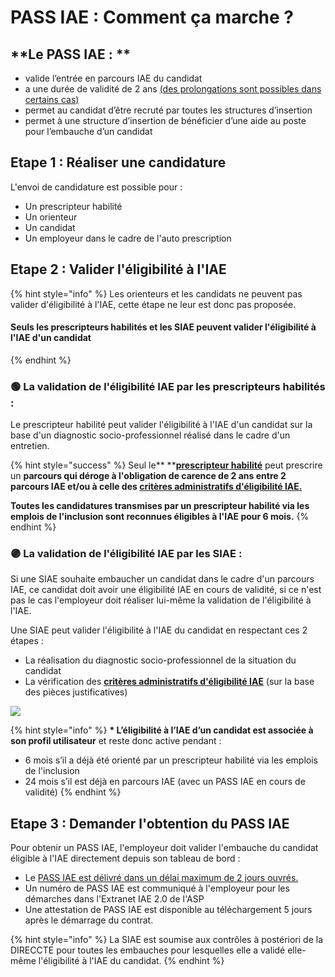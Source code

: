 # PASS IAE : Comment ça marche ?

## **Le PASS IAE : **

* valide l’entrée en parcours IAE du candidat
* a une durée de validité de 2 ans [(des prolongations sont possibles dans certains cas)](../pourquoi-une-plateforme-de-linclusion/pass-iae-agrement-plus-simple-cest-a-dire.md#prolongation)
* permet au candidat d’être recruté par toutes les structures d’insertion
* permet à une structure d’insertion de bénéficier d’une aide au poste pour l’embauche d’un candidat

## **Etape 1 : Réaliser une candidature**

L'envoi de candidature est possible pour :&#x20;

* Un prescripteur habilité
* Un orienteur
* Un candidat
* Un employeur dans le cadre de l'auto prescription

## Etape 2 : Valider l'éligibilité à l'IAE

{% hint style="info" %}
Les orienteurs et les candidats ne peuvent pas valider d'éligibilité à l'IAE, cette étape ne leur est donc pas proposée.

#### Seuls les prescripteurs habilités et les SIAE peuvent valider l'éligibilité à l'IAE d'un candidat
{% endhint %}

### 🟢 La validation de l'éligibilité IAE par les prescripteurs habilités :&#x20;

Le prescripteur habilité peut valider l'éligibilité à l'IAE d'un candidat sur la base d'un diagnostic socio-professionnel réalisé dans le cadre d'un entretien.

{% hint style="success" %}
Seul le** **[**prescripteur habilité**](../pourquoi-une-plateforme-de-linclusion/qui-sont-les-differents-prescripteurs/prescripteur-habilite.md) peut prescrire un **parcours qui déroge à l'obligation de carence de 2 ans entre 2 parcours IAE et/ou à celle des **[**critères administratifs d'éligibilité IAE.**](./#criteres-administratifs-de-niveau-1)****

**Toutes les candidatures transmises par un prescripteur habilité via les emplois de l'inclusion sont reconnues éligibles à l'IAE pour 6 mois.**
{% endhint %}

### 🟣 La validation de l'éligibilité IAE par les SIAE :&#x20;

Si une SIAE souhaite embaucher un candidat dans le cadre d'un parcours IAE, ce candidat doit avoir une éligibilité IAE en cours de validité, si ce n'est pas le cas l'employeur doit réaliser lui-même la validation de l'éligibilité à l'IAE.

Une SIAE peut valider l'éligibilité à l'IAE du candidat en respectant ces 2 étapes :&#x20;

* La réalisation du diagnostic socio-professionnel de la situation du candidat
* La vérification des [**critères administratifs d'éligibilité IAE**](./#criteres-administratifs-de-niveau-1) (sur la base des pièces justificatives)

![](<../.gitbook/assets/image (51).png>)

{% hint style="info" %}
**\* L’éligibilité à l’IAE d’un candidat est associée à son profil utilisateur** et reste donc active pendant : &#x20;

* 6 mois s’il a déjà été orienté par un prescripteur habilité via les emplois de l'inclusion
* 24 mois s’il est déjà en parcours IAE (avec un PASS IAE en cours de validité)
{% endhint %}

## Etape 3 : Demander l'obtention du PASS IAE&#x20;

Pour obtenir un PASS IAE, l'employeur doit valider l'embauche du candidat éligible à l'IAE directement depuis son tableau de bord :&#x20;

* Le [PASS IAE est délivré dans un délai maximum de 2 jours ouvrés.](../pourquoi-une-plateforme-de-linclusion/pass-iae-agrement-plus-simple-cest-a-dire.md#verification-des-demandes-de-pass-iae)
* Un numéro de PASS IAE est communiqué à l'employeur pour les démarches dans l'Extranet IAE 2.0 de l'ASP
* Une attestation de PASS IAE est disponible au téléchargement 5 jours après le démarrage du contrat.

{% hint style="info" %}
La SIAE est soumise aux contrôles à postériori de la DIRECCTE pour toutes les embauches pour lesquelles elle a validé elle-même l'éligibilité à l'IAE du candidat.
{% endhint %}
